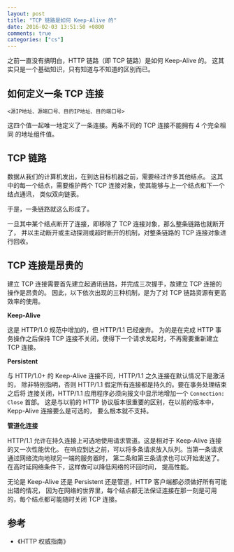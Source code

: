 ```yaml
---
layout: post
title: "TCP 链路是如何 Keep-Alive 的"
date: 2016-02-03 13:51:50 +0800
comments: true
categories: ["cs"]
---
```


之前一直没有搞明白，HTTP 链路（即 TCP 链路）是如何 Keep-Alive 的。
这其实只是一个基础知识，只有知道与不知道的区别而已。

## 如何定义一条 TCP 连接

```
<源IP地址、源端口号、目的IP地址、目的端口号>
```

这四个值一起唯一地定义了一条连接。两条不同的 TCP 连接不能拥有 4 个完全相同
的地址组件值。

## TCP 链路

数据从我们的计算机发出，在到达目标机器之前，需要经过许多其他结点。
这其中的每一个结点，需要维护两个 TCP 连接对象，使其能够与上一个结点和下一个结点通讯，
类似双向链表。

于是，一条链路就这么形成了。

一旦其中某个结点断开了连接，即移除了 TCP 连接对象，那么整条链路也就断开了，
并以主动断开或主动探测或超时断开的机制，对整条链路的 TCP 连接对象进行回收。

## TCP 连接是昂贵的

建立 TCP 连接需要首先建立起通讯链路，并完成三次握手，故建立 TCP 连接的操作是昂贵的。
因此，以下依次出现的三种机制，是为了对 TCP 链路资源有更高效率的使用。

**Keep-Alive**

这是 HTTP/1.0 规范中增加的，但 HTTP/1.1 已经废弃。
为的是在完成 HTTP 事务操作之后保持 TCP 连接不关闭，使得下一个请求发起时，不再需要重新建立 TCP 连接。

**Persistent**

与 HTTP/1.0+ 的 Keep-Alive 连接不同，HTTP/1.1 之久连接在默认情况下是激活的，
除非特别指明，否则 HTTP/1.1 假定所有连接都是持久的。要在事务处理结束之后将
连接关闭，HTTP/1.1 应用程序必须向报文中显示地增加一个 `Connection: Close` 首部。
这是与以前的 HTTP 协议版本很重要的区别，在以前的版本中，Kepp-Alive 连接要么是可选的，
要么根本就不支持。

**管道化连接**

HTTP/1.1 允许在持久连接上可选地使用请求管道。这是相对于 Keep-Alive 连接的又一次性能优化。
在响应到达之前，可以将多条请求放入队列。当第一条请求通过网络流向地球另一端的服务器时，
第二条和第三条请求也可以开始发送了。在高时延网络条件下，这样做可以降低网络的环回时间，
提高性能。

无论是 Keep-Alive 还是 Persistent 还是管道，HTTP 客户端都必须做好所有可能出错的情况，
因为在网络的世界里，每个结点都无法保证连接在那一刻是可用的，每个结点都可能随时关闭 TCP 连接。

## 参考

- 《HTTP 权威指南》
